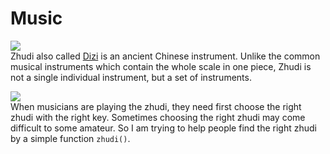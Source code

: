 # Music  

![](http://acimg.auctivacommerce.com/imgdata/0/2/0/6/7/7/webimg/7504520.jpg)  
Zhudi also called [Dizi](https://en.wikipedia.org/wiki/Dizi_(instrument)) is an ancient Chinese instrument. 
Unlike the common musical instruments which contain the whole scale in one piece, Zhudi is not a single individual instrument, but a set of instruments.    

![](http://4.bp.blogspot.com/-JN0LjXjjcNA/UiBzNx508xI/AAAAAAAAC5U/eK2QZgbMyLg/s1600/Bamboo-Flute7.jpg)  
When musicians are playing the zhudi, they need first choose the right zhudi with the right key.
Sometimes choosing the right zhudi may come difficult to some amateur.
So I am trying to help people find the right zhudi by a simple function `zhudi()`.
